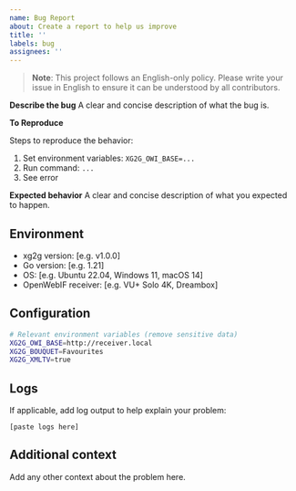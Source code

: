 ```yaml
---
name: Bug Report
about: Create a report to help us improve
title: ''
labels: bug
assignees: ''
---
```


> **Note**: This project follows an English-only policy. Please write your issue in English to ensure it can be understood by all contributors.

**Describe the bug**
A clear and concise description of what the bug is.

**To Reproduce**

Steps to reproduce the behavior:

1. Set environment variables: `XG2G_OWI_BASE=...`
2. Run command: `...`
3. See error

**Expected behavior**
A clear and concise description of what you expected to happen.

## Environment

- xg2g version: [e.g. v1.0.0]
- Go version: [e.g. 1.21]
- OS: [e.g. Ubuntu 22.04, Windows 11, macOS 14]
- OpenWebIF receiver: [e.g. VU+ Solo 4K, Dreambox]

## Configuration

```bash
# Relevant environment variables (remove sensitive data)
XG2G_OWI_BASE=http://receiver.local
XG2G_BOUQUET=Favourites
XG2G_XMLTV=true
```

## Logs

If applicable, add log output to help explain your problem:

```text
[paste logs here]
```

## Additional context

Add any other context about the problem here.
